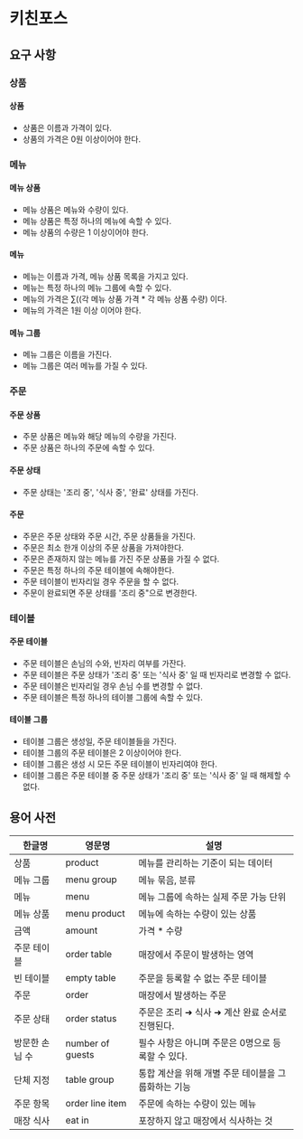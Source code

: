 # 키친포스

## 요구 사항
### 상품
#### 상품
- 상품은 이름과 가격이 있다.
- 상품의 가격은 0원 이상이어야 한다.

### 메뉴
#### 메뉴 상품
- 메뉴 상품은 메뉴와 수량이 있다.
- 메뉴 상품은 특정 하나의 메뉴에 속할 수 있다.
- 메뉴 상품의 수량은 1 이상이어야 한다.

#### 메뉴
- 메뉴는 이름과 가격, 메뉴 상품 목록을 가지고 있다.
- 메뉴는 특정 하나의 메뉴 그룹에 속할 수 있다.
- 메뉴의 가격은 ∑((각 메뉴 상품 가격 * 각 메뉴 상품 수량) 이다.
- 메뉴의 가격은 1원 이상 이어야 한다.

#### 메뉴 그룹
- 메뉴 그룹은 이름을 가진다.
- 메뉴 그룹은 여러 메뉴를 가질 수 있다.

### 주문
#### 주문 상품
- 주문 상품은 메뉴와 해당 메뉴의 수량을 가진다.
- 주문 상품은 하나의 주문에 속할 수 있다.

#### 주문 상태
- 주문 상태는 '조리 중', '식사 중', '완료' 상태를 가진다.

#### 주문
- 주문은 주문 상태와 주문 시간, 주문 상품들을 가진다.
- 주문은 최소 한개 이상의 주문 상품을 가져야한다.
- 주문은 존재하지 않는 메뉴를 가진 주문 상품을 가질 수 없다.
- 주문은 특정 하나의 주문 테이블에 속해야한다.
- 주문 테이블이 빈자리일 경우 주문을 할 수 없다.
- 주문이 완료되면 주문 상태를 '조리 중"으로 변경한다.

### 테이블
#### 주문 테이블
- 주문 테이블은 손님의 수와, 빈자리 여부를 가잔다.
- 주문 테이블은 주문 상태가 '조리 중' 또는 '식사 중' 일 때 빈자리로 변경할 수 없다.
- 주문 테이블은 빈자리일 경우 손님 수를 변경할 수 없다.
- 주문 테이블은 특정 하나의 테이블 그룹에 속할 수 있다.

#### 테이블 그룹
- 테이블 그룹은 생성일, 주문 테이블들을 가진다.
- 테이블 그룹의 주문 테이블은 2 이상이어야 한다.
- 테이블 그룹은 생성 시 모든 주문 테이블이 빈자리여야 한다.
- 테이블 그룹은 주문 테이블 중 주문 상태가 '조리 중' 또는 '식사 중' 일 때 해제할 수 없다.


## 용어 사전

| 한글명 | 영문명 | 설명 |
| --- | --- | --- |
| 상품 | product | 메뉴를 관리하는 기준이 되는 데이터 |
| 메뉴 그룹 | menu group | 메뉴 묶음, 분류 |
| 메뉴 | menu | 메뉴 그룹에 속하는 실제 주문 가능 단위 |
| 메뉴 상품 | menu product | 메뉴에 속하는 수량이 있는 상품 |
| 금액 | amount | 가격 * 수량 |
| 주문 테이블 | order table | 매장에서 주문이 발생하는 영역 |
| 빈 테이블 | empty table | 주문을 등록할 수 없는 주문 테이블 |
| 주문 | order | 매장에서 발생하는 주문 |
| 주문 상태 | order status | 주문은 조리 ➜ 식사 ➜ 계산 완료 순서로 진행된다. |
| 방문한 손님 수 | number of guests | 필수 사항은 아니며 주문은 0명으로 등록할 수 있다. |
| 단체 지정 | table group | 통합 계산을 위해 개별 주문 테이블을 그룹화하는 기능 |
| 주문 항목 | order line item | 주문에 속하는 수량이 있는 메뉴 |
| 매장 식사 | eat in | 포장하지 않고 매장에서 식사하는 것 |
